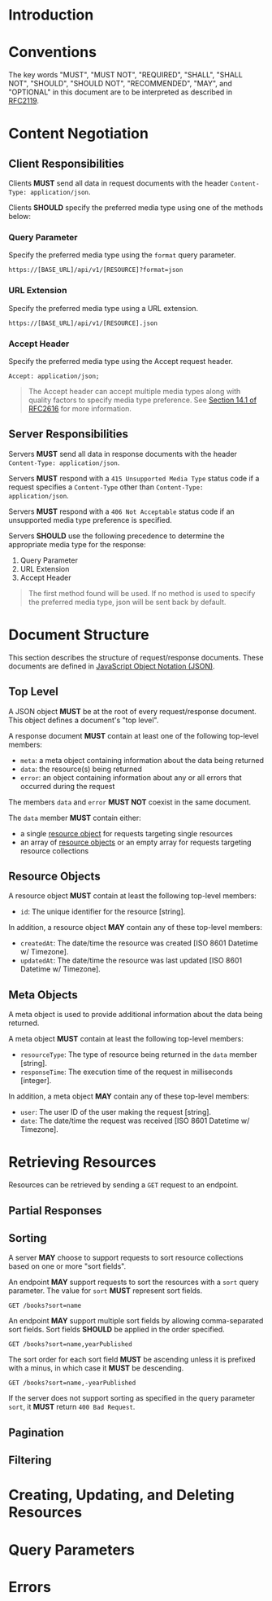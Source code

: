 # Introduction

# Conventions

The key words "MUST", "MUST NOT", "REQUIRED", "SHALL", "SHALL NOT", "SHOULD",
"SHOULD NOT", "RECOMMENDED", "MAY", and "OPTIONAL" in this document are to be
interpreted as described in
[RFC2119](http://tools.ietf.org/html/rfc2119).

# Content Negotiation

## Client Responsibilities

Clients **MUST** send all data in request documents with the header `Content-Type: application/json`.

Clients **SHOULD** specify the preferred media type using one of the methods below:

### Query Parameter

Specify the preferred media type using the `format` query parameter.

```http
https://[BASE_URL]/api/v1/[RESOURCE]?format=json
```

### URL Extension

Specify the preferred media type using a URL extension.

```http
https://[BASE_URL]/api/v1/[RESOURCE].json
```

### Accept Header

Specify the preferred media type using the Accept request header.

```http
Accept: application/json;
```

> The Accept header can accept multiple media types along with quality factors to specify media type preference. See [Section 14.1 of RFC2616](https://tools.ietf.org/html/rfc2616#section-14.1) for more information.

## Server Responsibilities

Servers **MUST** send all data in response documents with the header `Content-Type: application/json`.

Servers **MUST** respond with a `415 Unsupported Media Type` status code if a request specifies a `Content-Type` other than `Content-Type: application/json`.

Servers **MUST** respond with a `406 Not Acceptable` status code if an unsupported media type preference is specified.

Servers **SHOULD** use the following precedence to determine the appropriate media type for the response:

1. Query Parameter
2. URL Extension
3. Accept Header

> The first method found will be used. If no method is used to specify the preferred media type, json will be sent back by default.

# Document Structure

This section describes the structure of request/response documents.  These documents are defined in [JavaScript Object Notation (JSON)](https://tools.ietf.org/html/rfc7159).

## Top Level

A JSON object **MUST** be at the root of every request/response document.  This object defines a document's "top level".

A response document **MUST** contain at least one of the following top-level members:

* `meta`: a meta object containing information about the data being returned
* `data`: the resource(s) being returned
* `error`: an object containing information about any or all errors that occurred during the request

The members `data` and `error` **MUST NOT** coexist in the same document.

The `data` member **MUST** contain either:

* a single [resource object][resource objects] for requests targeting single resources
* an array of [resource objects] or an empty array for requests targeting resource collections

## <a href="#document-resource-objects" id="document-resource-objects" class="headerlink"></a> Resource Objects

A resource object **MUST** contain at least the following top-level members:

* `id`: The unique identifier for the resource [string].

In addition, a resource object **MAY** contain any of these top-level members:

* `createdAt`: The date/time the resource was created [ISO 8601 Datetime w/ Timezone].
* `updatedAt`: The date/time the resource was last updated [ISO 8601 Datetime w/ Timezone].

## Meta Objects

A meta object is used to provide additional information about the data being returned.

A meta object **MUST** contain at least the following top-level members:

* `resourceType`: The type of resource being returned in the `data` member [string].
* `responseTime`: The execution time of the request in milliseconds [integer].

In addition, a meta object **MAY** contain any of these top-level members:

* `user`: The user ID of the user making the request [string].
* `date`: The date/time the request was received [ISO 8601 Datetime w/ Timezone].  

# Retrieving Resources

Resources can be retrieved by sending a `GET` request to an endpoint.

## Partial Responses

## Sorting

A server **MAY** choose to support requests to sort resource collections based on one or more "sort fields".

An endpoint **MAY** support requests to sort the resources with a `sort` query parameter. The value for `sort` **MUST** represent sort fields.

```http
GET /books?sort=name
```

An endpoint **MAY** support multiple sort fields by allowing comma-separated sort fields.  Sort fields **SHOULD** be applied in the order specified.

```http
GET /books?sort=name,yearPublished
```

The sort order for each sort field **MUST** be ascending unless it is prefixed with a minus, in which case it **MUST** be descending.

```http
GET /books?sort=name,-yearPublished
```
If the server does not support sorting as specified in the query parameter `sort`, it **MUST** return `400 Bad Request`.

## Pagination

## Filtering

# Creating, Updating, and Deleting Resources

# Query Parameters

# Errors

[resource objects]: #document-resource-objects
